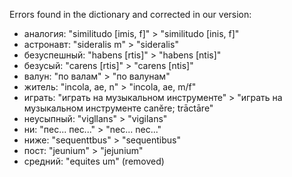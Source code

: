 Errors found in the dictionary and corrected in our version:

* аналогия: "similitudo [imis, f]" > "similitudo [inis, f]"
* астронавт: "sideralis m" > "sideralis"
* безуспешный: "habens [rtis]" > "habens [ntis]"
* безусый: "carens [rtis]" > "carens [ntis]"
* валун: "по валам" > "по валунам"
* житель: "incola, ae, n" > "incola, ae, m/f"
* играть: "играть на музыкальном инструменте" > "играть на музыкальном инструменте canĕre; trāctāre"
* неусыпный: "vigllans" > "vigilans"
* ни: "пес... пес..." > "nec... nec..."
* ниже: "sequenttbus" > "sequentibus"
* пост: "jeunium" > "jejunium"
* средний: "equites um" (removed)

